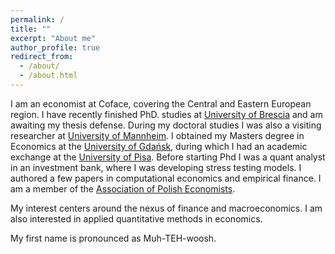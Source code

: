 ```yaml
---
permalink: /
title: ""
excerpt: "About me"
author_profile: true
redirect_from: 
  - /about/
  - /about.html
---
```


I am an economist at Coface, covering the Central and Eastern European region. I have recently finished  PhD. studies at [University of Brescia](https://www.unibs.it/en) and am awaiting my thesis defense. During my doctoral studies I was also a visiting researcher at [University of Mannheim](https://www.uni-mannheim.de/). I obtained my Masters degree in Economics at the [University of Gdańsk](https://ug.edu.pl/), during which I had an academic exchange at the [University of Pisa](https://www.unipi.it/index.php/english). Before starting Phd I was a quant analyst in an investment bank, where I was developing stress testing models. I authored a few papers in computational economics and empirical finance. I am a member of the [Association of Polish Economists](https://tep.org.pl/).

My interest centers around the nexus of finance and macroeconomics. I am also interested in applied quantitative methods in economics. 

My first name is pronounced as Muh-TEH-woosh.